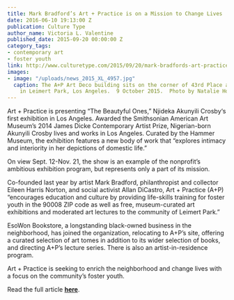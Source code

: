 ```yaml
---
title: Mark Bradford’s Art + Practice is on a Mission to Change Lives
date: 2016-06-10 19:13:00 Z
publication: Culture Type
author_name: Victoria L. Valentine
published_date: 2015-09-20 00:00:00 Z
category_tags:
- contemporary art
- foster youth
link: http://www.culturetype.com/2015/09/20/mark-bradfords-art-practice-is-on-a-mission-to-change-lives/
images:
- image: "/uploads/news_2015_XL_4957.jpg"
  caption: The A+P Art Deco building sits on the corner of 43rd Place and Degnan Boulevard
    in Leimert Park, Los Angeles.  9 October 2015.  Photo by Natalie Hon.
---
```


Art + Practice is presenting “The Beautyful Ones,” Njideka Akunyili Crosby‘s first exhibition in Los Angeles. Awarded the Smithsonian American Art Museum’s 2014 James Dicke Contemporary Artist Prize, Nigerian-born Akunyili Crosby lives and works in Los Angeles. Curated by the Hammer Museum, the exhibition features a new body of work that “explores intimacy and interiority in her depictions of domestic life.”

On view Sept. 12-Nov. 21, the show is an example of the nonprofit’s ambitious exhibition program, but represents only a part of its mission.

Co-founded last year by artist Mark Bradford, philanthropist and collector Eileen Harris Norton, and social activist Allan DiCastro, Art + Practice (A+P) “encourages education and culture by providing life-skills training for foster youth in the 90008 ZIP code as well as free, museum-curated art exhibitions and moderated art lectures to the community of Leimert Park.”

EsoWon Bookstore, a longstanding black-owned business in the neighborhood, has joined the organization, relocating to A+P’s site, offering a curated selection of art tomes in addition to its wider selection of books, and directing A+P’s lecture series. There is also an artist-in-residence program.

Art + Practice is seeking to enrich the neighborhood and change lives with a focus on the community’s foster youth.

Read the full article **[here](http://www.culturetype.com/2015/09/20/mark-bradfords-art-practice-is-on-a-mission-to-change-lives/)**.